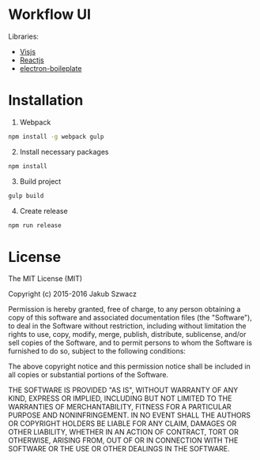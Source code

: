 Workflow UI
==============
Libraries:
- [Visjs](https://github.com/almende/vis "Vis Visualization")
- [Reactjs](https://github.com/reactjs "ReactJS")
- [electron-boileplate](https://github.com/szwacz/electron-boilerplate)

# Installation 

1. Webpack
```sh
npm install -g webpack gulp
```

2. Install necessary packages
```sh
npm install
```

3. Build project
```sh
gulp build
```

4. Create release
```sh
npm run release
```

# License

The MIT License (MIT)

Copyright (c) 2015-2016 Jakub Szwacz

Permission is hereby granted, free of charge, to any person obtaining a copy
of this software and associated documentation files (the "Software"), to deal
in the Software without restriction, including without limitation the rights
to use, copy, modify, merge, publish, distribute, sublicense, and/or sell
copies of the Software, and to permit persons to whom the Software is
furnished to do so, subject to the following conditions:

The above copyright notice and this permission notice shall be included in all
copies or substantial portions of the Software.

THE SOFTWARE IS PROVIDED "AS IS", WITHOUT WARRANTY OF ANY KIND, EXPRESS OR
IMPLIED, INCLUDING BUT NOT LIMITED TO THE WARRANTIES OF MERCHANTABILITY,
FITNESS FOR A PARTICULAR PURPOSE AND NONINFRINGEMENT. IN NO EVENT SHALL THE
AUTHORS OR COPYRIGHT HOLDERS BE LIABLE FOR ANY CLAIM, DAMAGES OR OTHER
LIABILITY, WHETHER IN AN ACTION OF CONTRACT, TORT OR OTHERWISE, ARISING FROM,
OUT OF OR IN CONNECTION WITH THE SOFTWARE OR THE USE OR OTHER DEALINGS IN THE
SOFTWARE.
